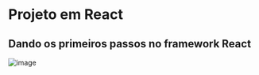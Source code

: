 
# Projeto em React

## Dando os primeiros passos no framework React

![image](https://user-images.githubusercontent.com/83821360/195935393-d4e45cef-d6cd-4e20-b6d3-ec9e8c313406.png)
